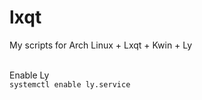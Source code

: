 # lxqt
My scripts for Arch Linux + Lxqt + Kwin + Ly</br></br>

Enable Ly</br>
<code>systemctl enable ly.service</code> 
